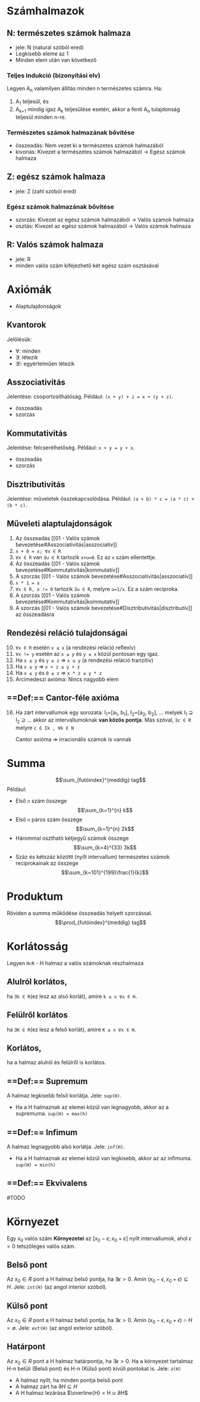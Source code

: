 # Számhalmazok
## N: természetes számok halmaza
- jele: N (natural szóból ered)
- Legkisebb eleme az 1
- Minden elem után van következő

### Teljes indukció (bizonyítási elv)
Legyen A<sub>n</sub> valamilyen állítás minden n természetes számra. Ha:
1. A<sub>1</sub> teljesül, és
2. A<sub>k+1</sub> mindig igaz A<sub>k</sub> teljesülése esetén,
akkor a fenti A<sub>n</sub> tulajdonság teljesül minden n-re.

### Természetes számok halmazának bővítése
- összeadás: Nem vezet ki a természetes számok halmazából
- kivonás: Kivezet a természetes számok halmazából -> Egész számok halmaza

## Z: egész számok halmaza
- jele: Z (zahl szóból ered)
### Egész számok halmazának bővítése
- szorzás: Kivezet az egész számok halmazából -> Valós számok halmaza
- osztás: Kivezet az egész számok halmazából -> Valós számok halmaza

## R: Valós számok halmaza
- jele: R
- minden valós szám kifejezhető két egész szám osztásával

# Axiómák
- Alaptulajdonságok

## Kvantorok
Jelölésük:
- ∀: minden
- ∃: létezik
- ∃!: egyértelműen létezik
## Asszociativitás
Jelentése: csoportosíthatóság.
Például: `(x + y) + z = x + (y + z)`.
- összeadás
- szorzás
## Kommutativitás
Jelentése:  felcserélhetőség.
Például: `x + y = y + x`.
- összeadás
- szorzás
## Disztributivitás
Jelentése: műveletek összekapcsolódása.
Például: `(a + b) * c = (a * c) + (b * c)`.
## Műveleti alaptulajdonságok
1. Az összeadás [[01 - Valós számok bevezetése#Asszociativitás|asszociatív]]
2. `x + 0 = x; ∀x ∈ R`
3. `∀x ∈ R` van `∃u ∈ R` tartozik `x+u=0`. Ez az `x` szám ellentettje.
4. Az összeadás [[01 - Valós számok bevezetése#Kommutativitás|kommutatív]]
5. A szorzás [[01 - Valós számok bevezetése#Asszociativitás|asszociatív]]
6. `x * 1 = x`
7. `∀x ∈ R, x != 0` tartozik `∃u ∈ R`, melyre `u=1/x`. Ez a szám reciproka.
8. A szorzás [[01 - Valós számok bevezetése#Kommutativitás|kommutatív]]
9. A szorzás [[01 - Valós számok bevezetése#Disztributivitás|disztributív]] az összeadásra
## Rendezési reláció tulajdonságai
10. `∀x ∈ R` esetén  `x ≤ x` (a rendezési reláció reflexív)
11. `∀x != y` esetén az `x ≤ y` és `y ≤ x` közül pontosan egy igaz.
12. Ha `x ≤ y` és `y ≤ z` ⇒ `x ≤ y` (a rendezési reláció tranzitív)
13. Ha `x ≤ y` ⇒ `x + z ≤ y + z`
14. Ha `x ≤ y` és `0 ≤ z` ⇒ `x * z ≤ y * z`
15. Arcimedeszi axióma: Nincs nagyobb elem

## ==Def:== Cantor-féle axióma
16. Ha zárt intervallumok egy sorozata:
	I<sub>1</sub>=\[a<sub>1</sub>, b<sub>1</sub>\], I<sub>2</sub>=\[a<sub>2</sub>, b<sub>2</sub>\], ...
	melyek I<sub>1</sub> ⊇ I<sub>2</sub> ⊇ ...
	akkor az intervallumoknak __van közös pontja__.
	Más szóval, `∃c ∈ R` melyre `c ∈ Ik , ∀k ∈ N`
	
	Cantor axióma => irracionális számok is vannak

# Summa
$$\sum_{futóindex}^{meddig} tag$$
Például:
- Első `n` szám összege
$$\sum_{k=1}^{n} k$$
- Első `n` páros szám összege
$$\sum_{k=1}^{n} 2k$$
- Hárommal osztható kétjegyű számok összege
$$\sum_{k=4}^{33} 3k$$
- Száz és kétszáz közötti (nyílt intervallum) természetes számok reciprokainak az összege
$$\sum_{k=101}^{199}\frac{1}{k}$$
# Produktum
Röviden a summa működése összeadás helyett szorzással.
$$\prod_{futóindex}^{meddig} tag$$
# Korlátosság
Legyen `H⊂R` - H halmaz a valós számoknak részhalmaza
## Alulról korlátos,
ha `∃k ∈ R`(ez lesz az alsó korlát), amire `k ≤ x ∀x ∈ H`.
## Felülről korlátos
ha `∃K ∈ R`(ez lesz a felső korlát), amire `K ≥ x ∀x ∈ H`.
## Korlátos,
ha a halmaz alulról és felülről is korlátos.
## ==Def:== Supremum
A halmaz legkisebb felső korlátja.
Jele: `sup(H)`.
- Ha a H halmaznak az elemei közül van legnagyobb, akkor az a supremuma.
	`sup(H) = max(h)`
## ==Def:== Infimum
A halmaz legnagyobb alsó korlátja.
Jele: `inf(H)`.
- Ha a H halmaznak az elemei közül van legkisebb, akkor az az infimuma.
	`sup(H) = min(h)`
## ==Def:== Ekvivalens
#TODO 
# Környezet
Egy x<sub>0</sub> valós szám __Környezetei__ az $[x_0- ε; x_0 + ε]$ nyílt intervallumok, ahol $\epsilon > 0$ tetszőleges valós szám.
## Belső pont
Az $x_0 ∈ R$ pont a H halmaz belső pontja, ha $∃\epsilon > 0$. Amin $(x_0 − \epsilon, x_0 + \epsilon) ⊆ H$.
Jele: `int(H)` (az angol interior szóból).
## Külső pont
Az $x_0 ∈ R$ pont a H halmaz belső pontja, ha $∃\epsilon > 0$. Amin $(x_0 − \epsilon, x_0 + \epsilon) \cap H= \emptyset$.
Jele: `ext(H)` (az angol exterior szóból).
## Határpont
Az $x_0 ∈ R$ pont a H halmaz határpontja, ha $∃\epsilon > 0$. Ha a környezet tartalmaz H-n belüli (Belső pont) és H-n (Külső pont) kívüli pontokat is.
Jele: `∂(H)`

- A halmaz nyílt, ha minden pontja belső pont
- A halmaz zárt ha $∂H ⊆ H$
- A H halmaz lezárása $\overline{H} = H ∪ ∂H$